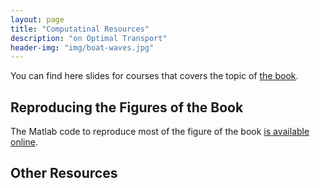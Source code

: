 ```yaml
---
layout: page
title: "Computatinal Resources"
description: "on Optimal Transport"
header-img: "img/boat-waves.jpg"
---
```


You can find here slides for courses that covers the topic of [the book](../book/).


Reproducing the Figures of the Book
-------------------

The Matlab code to reproduce most of the figure of the book [is available online](../code/).


Other Resources
-------------------
